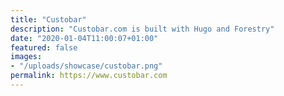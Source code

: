 ```yaml
---
title: "Custobar"
description: "Custobar.com is built with Hugo and Forestry"
date: "2020-01-04T11:00:07+01:00"
featured: false
images:
- "/uploads/showcase/custobar.png"
permalink: https://www.custobar.com
---
```

